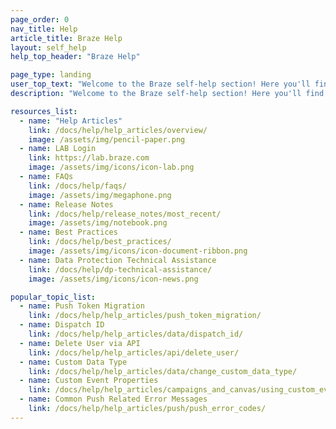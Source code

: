 ```yaml
---
page_order: 0
nav_title: Help
article_title: Braze Help
layout: self_help
help_top_header: "Braze Help"

page_type: landing
user_top_text: "Welcome to the Braze self-help section! Here you'll find a variety of help articles that can help you troubleshoot issues you may encounter. You can also learn more about the best practices to communicate and reach your users."
description: "Welcome to the Braze self-help section! Here you'll find a variety of help articles that can help you troubleshoot issues you may encounter. You can also learn more about the best practices to communicate and reach your users."

resources_list:
  - name: "Help Articles"
    link: /docs/help/help_articles/overview/
    image: /assets/img/pencil-paper.png
  - name: LAB Login
    link: https://lab.braze.com
    image: /assets/img/icons/icon-lab.png
  - name: FAQs
    link: /docs/help/faqs/
    image: /assets/img/megaphone.png
  - name: Release Notes
    link: /docs/help/release_notes/most_recent/
    image: /assets/img/notebook.png
  - name: Best Practices
    link: /docs/help/best_practices/
    image: /assets/img/icons/icon-document-ribbon.png
  - name: Data Protection Technical Assistance
    link: /docs/help/dp-technical-assistance/
    image: /assets/img/icons/icon-news.png

popular_topic_list:
  - name: Push Token Migration
    link: /docs/help/help_articles/push_token_migration/
  - name: Dispatch ID
    link: /docs/help/help_articles/data/dispatch_id/
  - name: Delete User via API
    link: /docs/help/help_articles/api/delete_user/
  - name: Custom Data Type
    link: /docs/help/help_articles/data/change_custom_data_type/
  - name: Custom Event Properties
    link: /docs/help/help_articles/campaigns_and_canvas/using_custom_event_properties/_collection/user_import/
  - name: Common Push Related Error Messages
    link: /docs/help/help_articles/push/push_error_codes/
---
```

